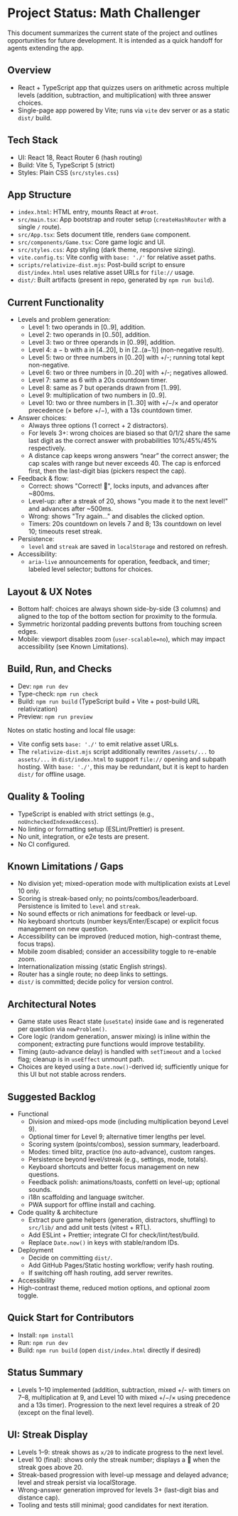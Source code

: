 # Project Status: Math Challenger

This document summarizes the current state of the project and outlines opportunities for future development. It is intended as a quick handoff for agents extending the app.

## Overview
- React + TypeScript app that quizzes users on arithmetic across multiple levels (addition, subtraction, and multiplication) with three answer choices.
- Single-page app powered by Vite; runs via `vite` dev server or as a static `dist/` build.

## Tech Stack
- UI: React 18, React Router 6 (hash routing)
- Build: Vite 5, TypeScript 5 (strict)
- Styles: Plain CSS (`src/styles.css`)

## App Structure
- `index.html`: HTML entry, mounts React at `#root`.
- `src/main.tsx`: App bootstrap and router setup (`createHashRouter` with a single `/` route).
- `src/App.tsx`: Sets document title, renders `Game` component.
- `src/components/Game.tsx`: Core game logic and UI.
- `src/styles.css`: App styling (dark theme, responsive sizing).
- `vite.config.ts`: Vite config with `base: './'` for relative asset paths.
- `scripts/relativize-dist.mjs`: Post-build script to ensure `dist/index.html` uses relative asset URLs for `file://` usage.
- `dist/`: Built artifacts (present in repo, generated by `npm run build`).

## Current Functionality
- Levels and problem generation:
  - Level 1: two operands in [0..9], addition.
  - Level 2: two operands in [0..50], addition.
  - Level 3: two or three operands in [0..99], addition.
  - Level 4: a − b with a in [4..20], b in [2..(a−1)] (non-negative result).
  - Level 5: two or three numbers in [0..20] with +/-; running total kept non-negative.
  - Level 6: two or three numbers in [0..20] with +/-; negatives allowed.
  - Level 7: same as 6 with a 20s countdown timer.
  - Level 8: same as 7 but operands drawn from [1..99].
  - Level 9: multiplication of two numbers in [0..9].
  - Level 10: two or three numbers in [1..30] with +/−/× and operator precedence (× before +/−), with a 13s countdown timer.
- Answer choices:
  - Always three options (1 correct + 2 distractors).
  - For levels 3+: wrong choices are biased so that 0/1/2 share the same last digit as the correct answer with probabilities 10%/45%/45% respectively.
  - A distance cap keeps wrong answers “near” the correct answer; the cap scales with range but never exceeds 40. The cap is enforced first, then the last-digit bias (pickers respect the cap).
- Feedback & flow:
  - Correct: shows "Correct! 🎉", locks inputs, and advances after ~800ms.
  - Level-up: after a streak of 20, shows "you made it to the next level!" and advances after ~500ms.
  - Wrong: shows "Try again…" and disables the clicked option.
  - Timers: 20s countdown on levels 7 and 8; 13s countdown on level 10; timeouts reset streak.
- Persistence:
  - `level` and `streak` are saved in `localStorage` and restored on refresh.
- Accessibility:
  - `aria-live` announcements for operation, feedback, and timer; labeled level selector; buttons for choices.

## Layout & UX Notes
- Bottom half: choices are always shown side-by-side (3 columns) and aligned to the top of the bottom section for proximity to the formula.
- Symmetric horizontal padding prevents buttons from touching screen edges.
- Mobile: viewport disables zoom (`user-scalable=no`), which may impact accessibility (see Known Limitations).

## Build, Run, and Checks
- Dev: `npm run dev`
- Type-check: `npm run check`
- Build: `npm run build` (TypeScript build + Vite + post-build URL relativization)
- Preview: `npm run preview`

Notes on static hosting and local file usage:
- Vite config sets `base: './'` to emit relative asset URLs.
- The `relativize-dist.mjs` script additionally rewrites `/assets/...` to `assets/...` in `dist/index.html` to support `file://` opening and subpath hosting. With `base: './'`, this may be redundant, but it is kept to harden `dist/` for offline usage.

## Quality & Tooling
- TypeScript is enabled with strict settings (e.g., `noUncheckedIndexedAccess`).
- No linting or formatting setup (ESLint/Prettier) is present.
- No unit, integration, or e2e tests are present.
- No CI configured.

## Known Limitations / Gaps
- No division yet; mixed-operation mode with multiplication exists at Level 10 only.
- Scoring is streak-based only; no points/combos/leaderboard. Persistence is limited to `level` and `streak`.
- No sound effects or rich animations for feedback or level-up.
- No keyboard shortcuts (number keys/Enter/Escape) or explicit focus management on new question.
- Accessibility can be improved (reduced motion, high-contrast theme, focus traps).
- Mobile zoom disabled; consider an accessibility toggle to re-enable zoom.
- Internationalization missing (static English strings).
- Router has a single route; no deep links to settings.
- `dist/` is committed; decide policy for version control.

## Architectural Notes
- Game state uses React state (`useState`) inside `Game` and is regenerated per question via `newProblem()`.
- Core logic (random generation, answer mixing) is inline within the component; extracting pure functions would improve testability.
- Timing (auto-advance delay) is handled with `setTimeout` and a `locked` flag; cleanup is in `useEffect` unmount path.
- Choices are keyed using a `Date.now()`-derived id; sufficiently unique for this UI but not stable across renders.

## Suggested Backlog
- Functional
  - Division and mixed-ops mode (including multiplication beyond Level 9).
  - Optional timer for Level 9; alternative timer lengths per level.
  - Scoring system (points/combos), session summary, leaderboard.
  - Modes: timed blitz, practice (no auto-advance), custom ranges.
  - Persistence beyond level/streak (e.g., settings, mode, totals).
  - Keyboard shortcuts and better focus management on new questions.
  - Feedback polish: animations/toasts, confetti on level-up; optional sounds.
  - i18n scaffolding and language switcher.
  - PWA support for offline install and caching.
- Code quality & architecture
  - Extract pure game helpers (generation, distractors, shuffling) to `src/lib/` and add unit tests (vitest + RTL).
  - Add ESLint + Prettier; integrate CI for check/lint/test/build.
  - Replace `Date.now()` in keys with stable/random IDs.
- Deployment
  - Decide on committing `dist/`.
  - Add GitHub Pages/Static hosting workflow; verify hash routing.
  - If switching off hash routing, add server rewrites.
 - Accessibility
  - High-contrast theme, reduced motion options, and optional zoom toggle.

## Quick Start for Contributors
- Install: `npm install`
- Run: `npm run dev`
- Build: `npm run build` (open `dist/index.html` directly if desired)

## Status Summary
- Levels 1–10 implemented (addition, subtraction, mixed +/- with timers on 7–8, multiplication at 9, and Level 10 with mixed +/−/× using precedence and a 13s timer). Progression to the next level requires a streak of 20 (except on the final level).

## UI: Streak Display
- Levels 1–9: streak shows as `x/20` to indicate progress to the next level.
- Level 10 (final): shows only the streak number; displays a 🎉 when the streak goes above 20.
- Streak-based progression with level-up message and delayed advance; level and streak persist via localStorage.
- Wrong-answer generation improved for levels 3+ (last-digit bias and distance cap).
- Tooling and tests still minimal; good candidates for next iteration.
